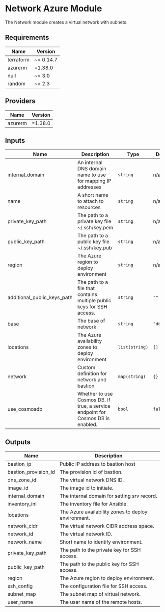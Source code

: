 # Network Azure Module

The Network module creates a virtual network with subnets.

<!-- BEGINNING OF PRE-COMMIT-TERRAFORM DOCS HOOK -->
## Requirements

| Name | Version |
|------|---------|
| terraform | ~> 0.14.7 |
| azurerm | =1.38.0 |
| null | ~> 3.0 |
| random | ~> 2.3 |

## Providers

| Name | Version |
|------|---------|
| azurerm | =1.38.0 |

## Inputs

| Name | Description | Type | Default | Required |
|------|-------------|------|---------|:--------:|
| internal_domain | An internal DNS domain name to use for mapping IP addresses | `string` | n/a | yes |
| name | A short name to attach to resources | `string` | n/a | yes |
| private_key_path | The path to a private key file ~/.ssh/key.pem | `string` | n/a | yes |
| public_key_path | The path to a public key file ~/.ssh/key.pub | `string` | n/a | yes |
| region | The Azure region to deploy environment | `string` | n/a | yes |
| additional_public_keys_path | The path to a file that contains multiple public keys for SSH access. | `string` | `""` | no |
| base | The base of network | `string` | `"default"` | no |
| locations | The Azure availability zones to deploy environment | `list(string)` | `[]` | no |
| network | Custom definition for network and bastion | `map(string)` | `{}` | no |
| use_cosmosdb | Whether to use Cosmos DB. If true, a service endpoint for Cosmos DB is enabled. | `bool` | `false` | no |

## Outputs

| Name | Description |
|------|-------------|
| bastion_ip | Public IP address to bastion host |
| bastion_provision_id | The provision id of bastion. |
| dns_zone_id | The virtual network DNS ID. |
| image_id | The image id to initiate. |
| internal_domain | The internal domain for setting srv record. |
| inventory_ini | The inventory file for Ansible. |
| locations | The Azure availability zones to deploy environment. |
| network_cidr | The virtual network CIDR address space. |
| network_id | The virtual network ID. |
| network_name | Short name to identify environment. |
| private_key_path | The path to the private key for SSH access. |
| public_key_path | The path to the public key for SSH access. |
| region | The Azure region to deploy environment. |
| ssh_config | The configuration file for SSH access. |
| subnet_map | The subnet map of virtual network. |
| user_name | The user name of the remote hosts. |

<!-- END OF PRE-COMMIT-TERRAFORM DOCS HOOK -->
